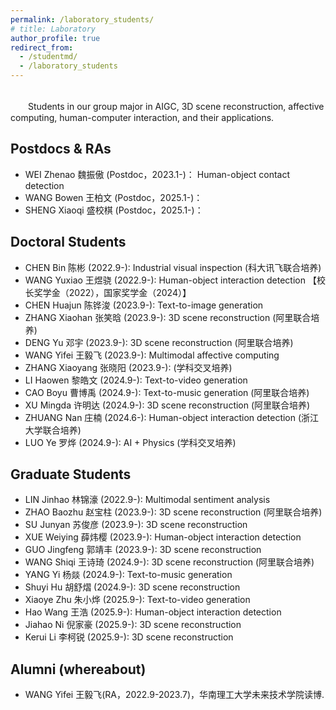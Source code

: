 ```yaml
---
permalink: /laboratory_students/
# title: Laboratory
author_profile: true
redirect_from: 
  - /studentmd/
  - /laboratory_students
---
```


<br />
　　Students in our group major in AIGC, 3D scene reconstruction, affective computing, human-computer interaction, and their applications.

Postdocs & RAs
--------
* WEI Zhenao 魏振傲 (Postdoc，2023.1-)： Human-object contact detection
* WANG Bowen 王柏文 (Postdoc，2025.1-)：
* SHENG Xiaoqi 盛校棋 (Postdoc，2025.1-)： 

Doctoral Students
--------
* CHEN Bin 陈彬 (2022.9-): Industrial visual inspection (科大讯飞联合培养)
* WANG Yuxiao 王煜骁 (2022.9-): Human-object interaction detection 【校长奖学金（2022），国家奖学金（2024）】
* CHEN Huajun 陈铧浚 (2023.9-): Text-to-image generation
* ZHANG Xiaohan 张笑晗 (2023.9-): 3D scene reconstruction (阿里联合培养)
* DENG Yu 邓宇 (2023.9-): 3D scene reconstruction (阿里联合培养)
* WANG Yifei 王毅飞 (2023.9-): Multimodal affective computing
* ZHANG Xiaoyang 张晓阳 (2023.9-): (学科交叉培养)
* LI Haowen 黎皓文 (2024.9-): Text-to-video generation
* CAO Boyu 曹博禹 (2024.9-): Text-to-music generation (阿里联合培养)
* XU Mingda 许明达 (2024.9-): 3D scene reconstruction (阿里联合培养)
* ZHUANG Nan 庄楠 (2024.6-): Human-object interaction detection (浙江大学联合培养)
* LUO Ye 罗烨 (2024.9-): AI + Physics (学科交叉培养)
   



Graduate Students
--------
* LIN Jinhao 林锦濠 (2022.9-): Multimodal sentiment analysis
* ZHAO Baozhu 赵宝柱 (2023.9-): 3D scene reconstruction (阿里联合培养)
* SU Junyan 苏俊彦 (2023.9-): 3D scene reconstruction
* XUE Weiying 薛炜樱 (2023.9-): Human-object interaction detection
* GUO Jingfeng 郭靖丰 (2023.9-): 3D scene reconstruction
* WANG Shiqi 王诗琦 (2024.9-): 3D scene reconstruction (阿里联合培养)
* YANG Yi 杨燚 (2024.9-): Text-to-music generation
* Shuyi Hu 胡舒熠 (2024.9-): 3D scene reconstruction
* Xiaoye Zhu 朱小烨 (2025.9-): Text-to-video generation
* Hao Wang 王浩 (2025.9-): Human-object interaction detection
* Jiahao Ni 倪家豪 (2025.9-): 3D scene reconstruction
* Kerui Li 李柯锐 (2025.9-): 3D scene reconstruction

Alumni (whereabout)
--------
* WANG Yifei 王毅飞(RA，2022.9-2023.7)，华南理工大学未来技术学院读博.
